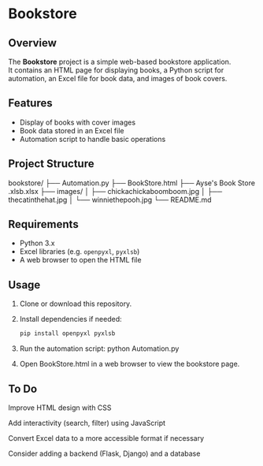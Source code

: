 # Bookstore

## Overview
The **Bookstore** project is a simple web-based bookstore application.  
It contains an HTML page for displaying books, a Python script for automation, an Excel file for book data, and images of book covers.  

## Features
- Display of books with cover images  
- Book data stored in an Excel file  
- Automation script to handle basic operations  

## Project Structure
bookstore/
├── Automation.py
├── BookStore.html
├── Ayse's Book Store .xlsb.xlsx
├── images/
│ ├── chickachickaboomboom.jpg
│ ├── thecatinthehat.jpg
│ └── winniethepooh.jpg
└── README.md

## Requirements
- Python 3.x  
- Excel libraries (e.g. `openpyxl`, `pyxlsb`)  
- A web browser to open the HTML file

## Usage
1. Clone or download this repository.  
2. Install dependencies if needed:  
   ```bash
   pip install openpyxl pyxlsb

3. Run the automation script: python Automation.py

4. Open BookStore.html in a web browser to view the bookstore page.

## To Do

Improve HTML design with CSS

Add interactivity (search, filter) using JavaScript

Convert Excel data to a more accessible format if necessary

Consider adding a backend (Flask, Django) and a database

